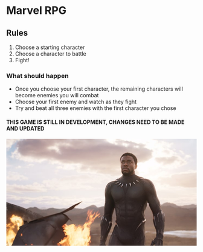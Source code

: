 # Marvel RPG
## Rules

1. Choose a starting character
2. Choose a character to battle
3. Fight!

### What should happen

* Once you choose your first character, the remaining characters will become enemies you will combat
* Choose your first enemy and watch as they fight
* Try and beat all three enemies with the first character you chose

#### THIS GAME IS STILL IN DEVELOPMENT, CHANGES NEED TO BE MADE AND UPDATED



![Black Panter - NOT MY IMAGE](assets/images/black-panther.jpg)

